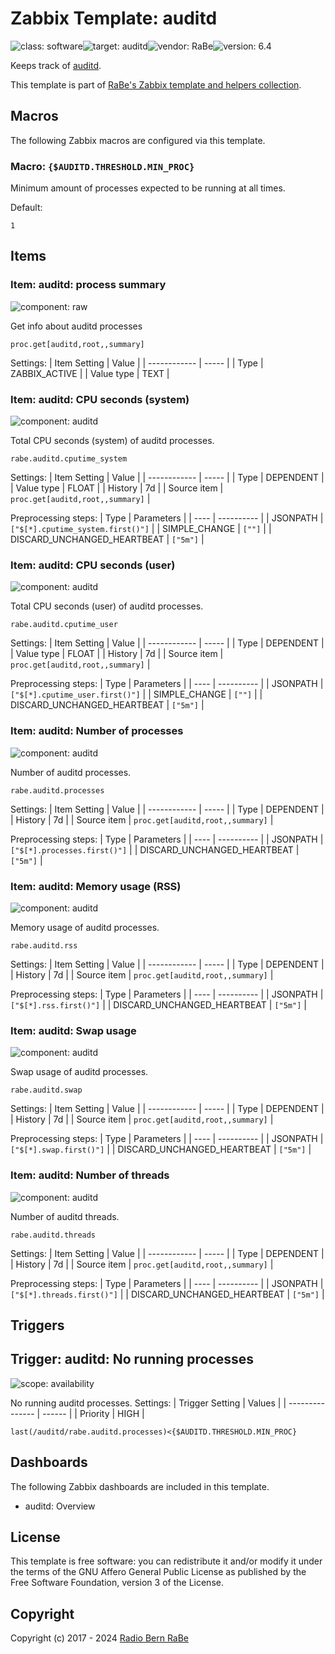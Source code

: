 # Zabbix Template: auditd

![class: software](https://img.shields.io/badge/class-software-00c9bf)![target: auditd](https://img.shields.io/badge/target-auditd-00c9bf)![vendor: RaBe](https://img.shields.io/badge/vendor-RaBe-00c9bf)![version: 6.4](https://img.shields.io/badge/version-6.4-00c9bf)

Keeps track of [auditd](https://people.redhat.com/sgrubb/audit/).

This template is part of [RaBe's Zabbix template and helpers
collection](https://github.com/radiorabe/rabe-zabbix).


## Macros

The following Zabbix macros are configured via this template.

### Macro: `{$AUDITD.THRESHOLD.MIN_PROC}`

Minimum amount of processes expected to be running at all times.

Default:
```
1
```

## Items

### Item: auditd: process summary

![component: raw](https://img.shields.io/badge/component-raw-00c9bf)

Get info about auditd processes

```
proc.get[auditd,root,,summary]
```

Settings:
| Item Setting | Value |
| ------------ | ----- |
| Type | ZABBIX_ACTIVE |
| Value type | TEXT |

### Item: auditd: CPU seconds (system)

![component: auditd](https://img.shields.io/badge/component-auditd-00c9bf)

Total CPU seconds (system) of auditd processes.

```
rabe.auditd.cputime_system
```

Settings:
| Item Setting | Value |
| ------------ | ----- |
| Type | DEPENDENT |
| Value type | FLOAT |
| History | 7d |
| Source item | `proc.get[auditd,root,,summary]` |

Preprocessing steps:
| Type | Parameters |
| ---- | ---------- |
| JSONPATH | `["$[*].cputime_system.first()"]` |
| SIMPLE_CHANGE | `[""]` |
| DISCARD_UNCHANGED_HEARTBEAT | `["5m"]` |

### Item: auditd: CPU seconds (user)

![component: auditd](https://img.shields.io/badge/component-auditd-00c9bf)

Total CPU seconds (user) of auditd processes.

```
rabe.auditd.cputime_user
```

Settings:
| Item Setting | Value |
| ------------ | ----- |
| Type | DEPENDENT |
| Value type | FLOAT |
| History | 7d |
| Source item | `proc.get[auditd,root,,summary]` |

Preprocessing steps:
| Type | Parameters |
| ---- | ---------- |
| JSONPATH | `["$[*].cputime_user.first()"]` |
| SIMPLE_CHANGE | `[""]` |
| DISCARD_UNCHANGED_HEARTBEAT | `["5m"]` |

### Item: auditd: Number of processes

![component: auditd](https://img.shields.io/badge/component-auditd-00c9bf)

Number of auditd processes.

```
rabe.auditd.processes
```

Settings:
| Item Setting | Value |
| ------------ | ----- |
| Type | DEPENDENT |
| History | 7d |
| Source item | `proc.get[auditd,root,,summary]` |

Preprocessing steps:
| Type | Parameters |
| ---- | ---------- |
| JSONPATH | `["$[*].processes.first()"]` |
| DISCARD_UNCHANGED_HEARTBEAT | `["5m"]` |

### Item: auditd: Memory usage (RSS)

![component: auditd](https://img.shields.io/badge/component-auditd-00c9bf)

Memory usage of auditd processes.

```
rabe.auditd.rss
```

Settings:
| Item Setting | Value |
| ------------ | ----- |
| Type | DEPENDENT |
| History | 7d |
| Source item | `proc.get[auditd,root,,summary]` |

Preprocessing steps:
| Type | Parameters |
| ---- | ---------- |
| JSONPATH | `["$[*].rss.first()"]` |
| DISCARD_UNCHANGED_HEARTBEAT | `["5m"]` |

### Item: auditd: Swap usage

![component: auditd](https://img.shields.io/badge/component-auditd-00c9bf)

Swap usage of auditd processes.

```
rabe.auditd.swap
```

Settings:
| Item Setting | Value |
| ------------ | ----- |
| Type | DEPENDENT |
| History | 7d |
| Source item | `proc.get[auditd,root,,summary]` |

Preprocessing steps:
| Type | Parameters |
| ---- | ---------- |
| JSONPATH | `["$[*].swap.first()"]` |
| DISCARD_UNCHANGED_HEARTBEAT | `["5m"]` |

### Item: auditd: Number of threads

![component: auditd](https://img.shields.io/badge/component-auditd-00c9bf)

Number of auditd threads.

```
rabe.auditd.threads
```

Settings:
| Item Setting | Value |
| ------------ | ----- |
| Type | DEPENDENT |
| History | 7d |
| Source item | `proc.get[auditd,root,,summary]` |

Preprocessing steps:
| Type | Parameters |
| ---- | ---------- |
| JSONPATH | `["$[*].threads.first()"]` |
| DISCARD_UNCHANGED_HEARTBEAT | `["5m"]` |

## Triggers

## Trigger: auditd: No running processes

![scope: availability](https://img.shields.io/badge/scope-availability-00c9bf)

No running auditd processes.
Settings:
| Trigger Setting | Values |
| --------------- | ------ |
| Priority | HIGH |

```
last(/auditd/rabe.auditd.processes)<{$AUDITD.THRESHOLD.MIN_PROC}
```

## Dashboards

The following Zabbix dashboards are included in this template.
* auditd: Overview

## License

This template is free software: you can redistribute it and/or modify it under
the terms of the GNU Affero General Public License as published by the Free
Software Foundation, version 3 of the License.

## Copyright

Copyright (c) 2017 - 2024 [Radio Bern RaBe](http://www.rabe.ch)

